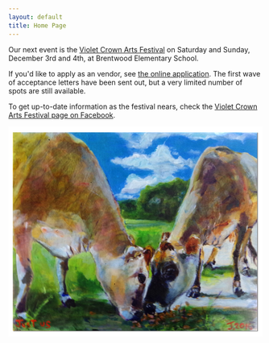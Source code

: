 ```yaml
---
layout: default
title: Home Page
---
```


Our next event is the <a href="artsfest_2016.html">Violet Crown Arts Festival</a> on Saturday and Sunday, December 3rd and 4th, at Brentwood Elementary School.

If you'd like to apply as an vendor, see <a href="artsfest_apply.html">the online application</a>.  The first wave of acceptance letters have been sent out, but a very limited number of spots are still available.

To get up-to-date information as the festival nears, check the [Violet Crown Arts Festival page on Facebook](https://www.facebook.com/events/102067300252996/).

<img src="img/Joseph_Magnano_4.jpg" title="artist Joseph Magnano - Vibrant Cows" class="img-responsive well">